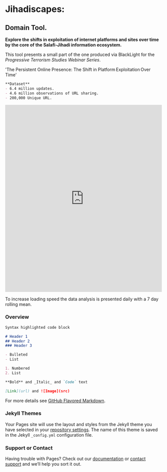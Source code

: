 # Jihadiscapes: 
## Domain Tool. 



**Explore the shifts in exploitation of internet platforms and sites over time by the core of the Salafi-Jihadi information ecosystem.**

This tool presents a small part of the one produced via BlackLight for the _Progressive Terrorism Studies Webinar Series_. 

'The Persistent Online Presence: The Shift in Platform Exploitation Over Time'

```markdown
**Dataset**
- 6.4 million updates.
- 4.6 million observations of URL sharing.
- 200,000 Unique URL. 
```

<iframe width="100%" height="600" frameborder="0" scrolling="no" src="https://jihadiscapes.github.io/Domain_tool/Dom_plot_drop3.html "> 
</iframe>

To increase loading speed the data analysis is presented daily with a 7 day rolling mean. 


### Overview



```markdown
Syntax highlighted code block

# Header 1
## Header 2
### Header 3

- Bulleted
- List

1. Numbered
2. List

**Bold** and _Italic_ and `Code` text

[Link](url) and ![Image](src)
```

For more details see [GitHub Flavored Markdown](https://guides.github.com/features/mastering-markdown/).

### Jekyll Themes 

Your Pages site will use the layout and styles from the Jekyll theme you have selected in your [repository settings](https://github.com/jihadiscapes/Domain_tool/settings). The name of this theme is saved in the Jekyll `_config.yml` configuration file.

### Support or Contact

Having trouble with Pages? Check out our [documentation](https://help.github.com/categories/github-pages-basics/) or [contact support](https://github.com/contact) and we’ll help you sort it out.
